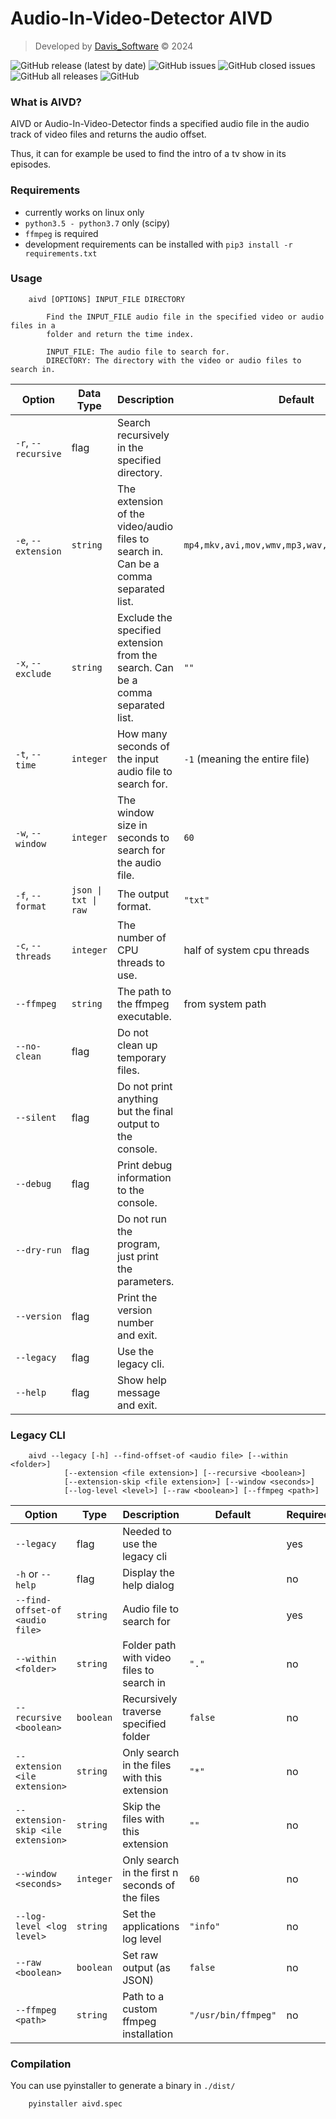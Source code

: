 # Audio-In-Video-Detector AIVD

> Developed by [Davis_Software](https://github.com/Davis-Software) &copy; 2024

![GitHub release (latest by date)](https://img.shields.io/github/v/release/Davis-Software/aivd?style=for-the-badge)
![GitHub issues](https://img.shields.io/github/issues-raw/Davis-Software/aivd?style=for-the-badge)
![GitHub closed issues](https://img.shields.io/github/issues-closed/Davis-Software/aivd?style=for-the-badge)
![GitHub all releases](https://img.shields.io/github/downloads/Davis-Software/aivd/total?style=for-the-badge)
![GitHub](https://img.shields.io/github/license/Davis-Software/aivd?style=for-the-badge)

### What is AIVD?
AIVD or Audio-In-Video-Detector finds a specified audio file in the audio track
of video files and returns the audio offset.

Thus, it can for example be used to find the intro of a tv show in its episodes.

### Requirements
* currently works on linux only
* `python3.5 - python3.7` only (scipy)
* `ffmpeg` is required
* development requirements can be installed with `pip3 install -r requirements.txt`

### Usage
```shell
    aivd [OPTIONS] INPUT_FILE DIRECTORY

        Find the INPUT_FILE audio file in the specified video or audio files in a
        folder and return the time index.
        
        INPUT_FILE: The audio file to search for.
        DIRECTORY: The directory with the video or audio files to search in.
```

| Option              | Data Type            | Description                                                                         | Default                                        |
|---------------------|----------------------|-------------------------------------------------------------------------------------|------------------------------------------------|
| `-r`, `--recursive` | flag                 | Search recursively in the specified directory.                                      |                                                |
| `-e`, `--extension` | `string`             | The extension of the video/audio files to search in. Can be a comma separated list. | `mp4,mkv,avi,mov,wmv,mp3,wav,flac,ogg,m4a,wma` |
| `-x`, `--exclude`   | `string`             | Exclude the specified extension from the search. Can be a comma separated list.     | `""`                                           |
| `-t`, `--time`      | `integer`            | How many seconds of the input audio file to search for.                             | `-1` (meaning the entire file)                 |
| `-w`, `--window`    | `integer`            | The window size in seconds to search for the audio file.                            | `60`                                           |
| `-f`, `--format`    | `json \| txt \| raw` | The output format.                                                                  | `"txt"`                                        |
| `-c`, `--threads`   | `integer`            | The number of CPU threads to use.                                                   | half of system cpu threads                     |
| `--ffmpeg`          | `string`             | The path to the ffmpeg executable.                                                  | from system path                               |
| `--no-clean`        | flag                 | Do not clean up temporary files.                                                    |                                                |
| `--silent`          | flag                 | Do not print anything but the final output to the console.                          |                                                |
| `--debug`           | flag                 | Print debug information to the console.                                             |                                                |
| `--dry-run`         | flag                 | Do not run the program, just print the parameters.                                  |                                                |
| `--version`         | flag                 | Print the version number and exit.                                                  |                                                |
| `--legacy`          | flag                 | Use the legacy cli.                                                                 |                                                |
| `--help`            | flag                 | Show help message and exit.                                                         |                                                |

### Legacy CLI
```shell
    aivd --legacy [-h] --find-offset-of <audio file> [--within <folder>]
            [--extension <file extension>] [--recursive <boolean>]
            [--extension-skip <file extension>] [--window <seconds>]
            [--log-level <level>] [--raw <boolean>] [--ffmpeg <path>]
```

| Option                             | Type      | Description                                     | Default             | Required |
|------------------------------------|-----------|-------------------------------------------------|---------------------|----------|
| `--legacy`                         | flag      | Needed to use the legacy cli                    |                     | yes      |
| `-h` or `--help`                   | flag      | Display the help dialog                         |                     | no       |
| `--find-offset-of <audio file>`    | `string`  | Audio file to search for                        |                     | yes      |
| `--within <folder>`                | `string`  | Folder path with video files to search in       | `"."`               | no       |
| `--recursive <boolean>`            | `boolean` | Recursively traverse specified folder           | `false`             | no       |
| `--extension <ile extension>`      | `string`  | Only search in the files with this extension    | `"*"`               | no       |
| `--extension-skip <ile extension>` | `string`  | Skip the files with this extension              | `""`                | no       |
| `--window <seconds>`               | `integer` | Only search in the first n seconds of the files | `60`                | no       |
| `--log-level <log level>`          | `string`  | Set the applications log level                  | `"info"`            | no       |
| `--raw <boolean>`                  | `boolean` | Set raw output (as JSON)                        | `false`             | no       |
| `--ffmpeg <path>`                  | `string`  | Path to a custom ffmpeg installation            | `"/usr/bin/ffmpeg"` | no       |

### Compilation
You can use pyinstaller to generate a binary in `./dist/`
```shell
    pyinstaller aivd.spec
```
